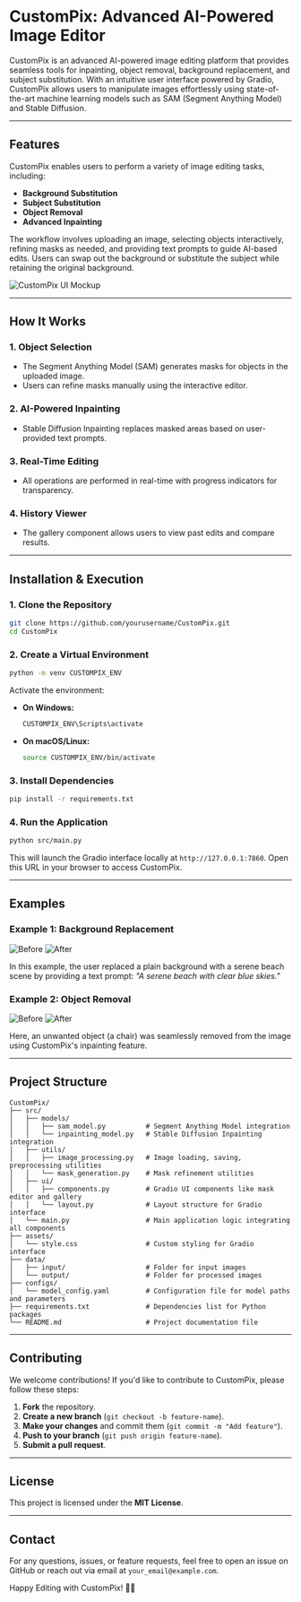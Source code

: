 # CustomPix: Advanced AI-Powered Image Editor

CustomPix is an advanced AI-powered image editing platform that provides seamless tools for inpainting, object removal, background replacement, and subject substitution. With an intuitive user interface powered by Gradio, CustomPix allows users to manipulate images effortlessly using state-of-the-art machine learning models such as SAM (Segment Anything Model) and Stable Diffusion.

---

## Features

CustomPix enables users to perform a variety of image editing tasks, including:

- **Background Substitution**
- **Subject Substitution**
- **Object Removal**
- **Advanced Inpainting**

The workflow involves uploading an image, selecting objects interactively, refining masks as needed, and providing text prompts to guide AI-based edits. Users can swap out the background or substitute the subject while retaining the original background.

![CustomPix UI Mockup](./assets/ui_mockup.png)

---

## How It Works

### 1. Object Selection
- The Segment Anything Model (SAM) generates masks for objects in the uploaded image.
- Users can refine masks manually using the interactive editor.

### 2. AI-Powered Inpainting
- Stable Diffusion Inpainting replaces masked areas based on user-provided text prompts.

### 3. Real-Time Editing
- All operations are performed in real-time with progress indicators for transparency.

### 4. History Viewer
- The gallery component allows users to view past edits and compare results.

---

## Installation & Execution

### 1. Clone the Repository
```bash
git clone https://github.com/yourusername/CustomPix.git
cd CustomPix
```

### 2. Create a Virtual Environment
```bash
python -m venv CUSTOMPIX_ENV
```

Activate the environment:

- **On Windows:**
  ```bash
  CUSTOMPIX_ENV\Scripts\activate
  ```
- **On macOS/Linux:**
  ```bash
  source CUSTOMPIX_ENV/bin/activate
  ```

### 3. Install Dependencies
```bash
pip install -r requirements.txt
```

### 4. Run the Application
```bash
python src/main.py
```
This will launch the Gradio interface locally at `http://127.0.0.1:7860`. Open this URL in your browser to access CustomPix.

---

## Examples

### Example 1: Background Replacement

![Before](./assets/example_before.jpg) ![After](./assets/example_after.jpg)

In this example, the user replaced a plain background with a serene beach scene by providing a text prompt: *"A serene beach with clear blue skies."*

### Example 2: Object Removal

![Before](./assets/object_removal_before.jpg) ![After](./assets/object_removal_after.jpg)

Here, an unwanted object (a chair) was seamlessly removed from the image using CustomPix's inpainting feature.

---

## Project Structure

```
CustomPix/
├── src/
│   ├── models/
│   │   ├── sam_model.py          # Segment Anything Model integration
│   │   └── inpainting_model.py   # Stable Diffusion Inpainting integration
│   ├── utils/
│   │   ├── image_processing.py   # Image loading, saving, preprocessing utilities
│   │   └── mask_generation.py    # Mask refinement utilities
│   ├── ui/
│   │   ├── components.py         # Gradio UI components like mask editor and gallery
│   │   └── layout.py             # Layout structure for Gradio interface
│   └── main.py                   # Main application logic integrating all components
├── assets/
│   └── style.css                 # Custom styling for Gradio interface
├── data/
│   ├── input/                    # Folder for input images
│   └── output/                   # Folder for processed images
├── configs/
│   └── model_config.yaml         # Configuration file for model paths and parameters
├── requirements.txt              # Dependencies list for Python packages
└── README.md                     # Project documentation file
```

---

## Contributing

We welcome contributions! If you'd like to contribute to CustomPix, please follow these steps:

1. **Fork** the repository.
2. **Create a new branch** (`git checkout -b feature-name`).
3. **Make your changes** and commit them (`git commit -m "Add feature"`).
4. **Push to your branch** (`git push origin feature-name`).
5. **Submit a pull request**.

---

## License

This project is licensed under the **MIT License**.

---

## Contact

For any questions, issues, or feature requests, feel free to open an issue on GitHub or reach out via email at `your_email@example.com`.

Happy Editing with CustomPix! 🎨✨
